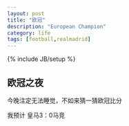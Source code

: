 ```yaml
---
layout: post
title: "欧冠"
description: "European Champion"
category: life
tags: [football,realmadrid]
---
```

{% include JB/setup %}

## 欧冠之夜
今晚注定无法睡觉，不如来猜一猜欧冠比分

我预计 皇马3：0马竞
